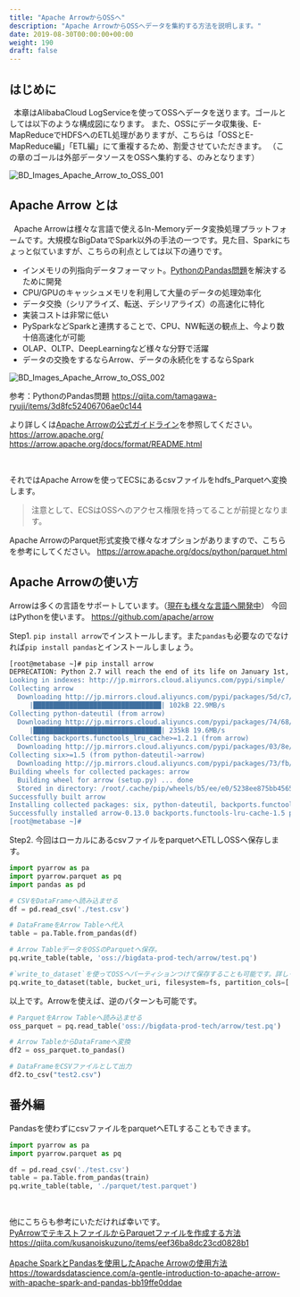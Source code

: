```yaml
---
title: "Apache ArrowからOSSへ"
description: "Apache ArrowからOSSへデータを集約する方法を説明します。"
date: 2019-08-30T00:00:00+00:00
weight: 190
draft: false
---
```

<!-- descriptionがコンテンツの前に表示されます -->

<!-- コンテンツを書くときはこの下に記載ください -->
## はじめに
&nbsp; 本章はAlibabaCloud LogServiceを使ってOSSへデータを送ります。ゴールとしては以下のような構成図になります。
また、OSSにデータ収集後、E-MapReduceでHDFSへのETL処理がありますが、こちらは「OSSとE-MapReduce編」「ETL編」にて重複するため、割愛させていただきます。
（この章のゴールは外部データソースをOSSへ集約する、のみとなります）


![BD_Images_Apache_Arrow_to_OSS_001](../static_images/BD_Images_Apache_Arrow_to_OSS_001.png)
<br>


## Apache Arrow とは
&nbsp; Apache Arrowは様々な言語で使えるIn-Memoryデータ変換処理プラットフォームです。大規模なBigDataでSpark以外の手法の一つです。見た目、Sparkにちょっと似ていますが、こちらの利点としては以下の通りです。

* インメモリの列指向データフォーマット。[PythonのPandas問題](https://qiita.com/tamagawa-ryuji/items/3d8fc52406706ae0c144)を解決するために開発
* CPU/GPUのキャッシュメモリを利用して大量のデータの処理効率化
* データ交換（シリアライズ、転送、デシリアライズ）の高速化に特化
* 実装コストは非常に低い
* PySparkなどSparkと連携することで、CPU、NW転送の観点上、今より数十倍高速化が可能
* OLAP、OLTP、DeepLearningなど様々な分野で活躍
* データの交換をするならArrow、データの永続化をするならSpark

![BD_Images_Apache_Arrow_to_OSS_002](../static_images/BD_Images_Apache_Arrow_to_OSS_002.png)
<br>

参考：PythonのPandas問題
https://qiita.com/tamagawa-ryuji/items/3d8fc52406706ae0c144

より詳しくは[Apache Arrowの公式ガイドライン](https://arrow.apache.org/)を参照してください。
https://arrow.apache.org/
https://arrow.apache.org/docs/format/README.html

<br>

それではApache Arrowを使ってECSにあるcsvファイルをhdfs_Parquetへ変換します。
>注意として、ECSはOSSへのアクセス権限を持ってることが前提となります。

Apache ArrowのParquet形式変換で様々なオプションがありますので、こちらを参考にしてください。
https://arrow.apache.org/docs/python/parquet.html


## Apache Arrowの使い方
Arrowは多くの言語をサポートしています。（[現在も様々な言語へ開発中](https://github.com/apache/arrow)） 今回はPythonを使います。
https://github.com/apache/arrow

Step1. `pip install arrow`でインストールします。また`pandas`も必要なのでなければ`pip install pandas`とインストールしましょう。
```bash
[root@metabase ~]# pip install arrow
DEPRECATION: Python 2.7 will reach the end of its life on January 1st, 2020. Please upgrade your Python as Python 2.7 won't be maintained after that date. A future version of pip will drop support for Python 2.7.
Looking in indexes: http://jp.mirrors.cloud.aliyuncs.com/pypi/simple/
Collecting arrow
  Downloading http://jp.mirrors.cloud.aliyuncs.com/pypi/packages/5d/c7/468bb95a10fb8ddb5f3f80e1aef06b78f64d6e5df958c39672f80581381f/arrow-0.13.0.tar.gz (92kB)
     |████████████████████████████████| 102kB 22.9MB/s 
Collecting python-dateutil (from arrow)
  Downloading http://jp.mirrors.cloud.aliyuncs.com/pypi/packages/74/68/d87d9b36af36f44254a8d512cbfc48369103a3b9e474be9bdfe536abfc45/python_dateutil-2.7.5-py2.py3-none-any.whl (225kB)
     |████████████████████████████████| 235kB 19.6MB/s 
Collecting backports.functools_lru_cache>=1.2.1 (from arrow)
  Downloading http://jp.mirrors.cloud.aliyuncs.com/pypi/packages/03/8e/2424c0e65c4a066e28f539364deee49b6451f8fcd4f718fefa50cc3dcf48/backports.functools_lru_cache-1.5-py2.py3-none-any.whl
Collecting six>=1.5 (from python-dateutil->arrow)
  Downloading http://jp.mirrors.cloud.aliyuncs.com/pypi/packages/73/fb/00a976f728d0d1fecfe898238ce23f502a721c0ac0ecfedb80e0d88c64e9/six-1.12.0-py2.py3-none-any.whl
Building wheels for collected packages: arrow
  Building wheel for arrow (setup.py) ... done
  Stored in directory: /root/.cache/pip/wheels/b5/ee/e0/5238ee875bb4565c8c2070c4fd84c3c1640684b30b7bd04762
Successfully built arrow
Installing collected packages: six, python-dateutil, backports.functools-lru-cache, arrow
Successfully installed arrow-0.13.0 backports.functools-lru-cache-1.5 python-dateutil-2.7.5 six-1.12.0
[root@metabase ~]# 
```


Step2. 今回はローカルにあるcsvファイルをparquetへETLしOSSヘ保存します。
```python
import pyarrow as pa
import pyarrow.parquet as pq
import pandas as pd

# CSVをDataFrameへ読み込ませる
df = pd.read_csv('./test.csv')

# DataFrameをArrow Tableへ代入
table = pa.Table.from_pandas(df)

# Arrow TableデータをOSSのParquetへ保存。
pq.write_table(table, 'oss://bigdata-prod-tech/arrow/test.pq')

#`write_to_dataset`を使ってOSSヘパーティションつけて保存することも可能です。詳しくはArrowドキュメントを参照してください。
pq.write_to_dataset(table, bucket_uri, filesystem=fs, partition_cols=['year', 'month', 'day'], use_dictionary=True,  compression='snappy', use_deprecated_int96_timestamps=True)
```

以上です。Arrowを使えば、逆のパターンも可能です。

```python
# ParquetをArrow Tableへ読み込ませる
oss_parquet = pq.read_table('oss://bigdata-prod-tech/arrow/test.pq')

# Arrow TableからDataFrameへ変換
df2 = oss_parquet.to_pandas()

# DataFrameをCSVファイルとして出力
df2.to_csv("test2.csv")
```

## 番外編
Pandasを使わずにcsvファイルをparquetへETLすることもできます。
```python
import pyarrow as pa
import pyarrow.parquet as pq

df = pd.read_csv('./test.csv')
table = pa.Table.from_pandas(train)
pq.write_table(table, './parquet/test.parquet')
```

<br>

他にこちらも参考にいただければ幸いです。  
[PyArrowでテキストファイルからParquetファイルを作成する方法](https://qiita.com/kusanoiskuzuno/items/eef36ba8dc23cd0828b1)  
https://qiita.com/kusanoiskuzuno/items/eef36ba8dc23cd0828b1  
<br>
[Apache SparkとPandasを使用したApache Arrowの使用方法](https://towardsdatascience.com/a-gentle-introduction-to-apache-arrow-with-apache-spark-and-pandas-bb19ffe0ddae)  
https://towardsdatascience.com/a-gentle-introduction-to-apache-arrow-with-apache-spark-and-pandas-bb19ffe0ddae  




